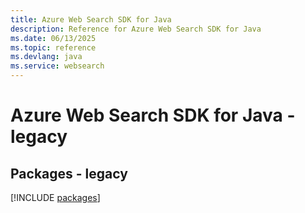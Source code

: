 ```yaml
---
title: Azure Web Search SDK for Java
description: Reference for Azure Web Search SDK for Java
ms.date: 06/13/2025
ms.topic: reference
ms.devlang: java
ms.service: websearch
---
```

# Azure Web Search SDK for Java - legacy
## Packages - legacy
[!INCLUDE [packages](web-search-index.md)]